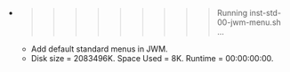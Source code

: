 * >>>>>>>>> Running inst-std-00-jwm-menu.sh ...
  * Add default standard menus in JWM.
  * Disk size = 2083496K. Space Used = 8K. Runtime = 00:00:00:00.
